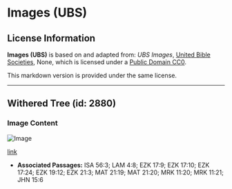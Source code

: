 # Images (UBS)

## License Information

**Images (UBS)** is based on and adapted from: _UBS Images_, [United Bible Societies](https://unitedbiblesocieties.org/), None, which is licensed under a [Public Domain CC0](https://creativecommons.org/public-domain/cc0/).

This markdown version is provided under the same license.



--------------------------------

## Withered Tree (id: 2880)

### Image Content

![Image](https://cdn.aquifer.bible/aquifer-content/resources/Media/WEB-0921_withered_tree.jpg)

[link](https://cdn.aquifer.bible/aquifer-content/resources/Media/WEB-0921_withered_tree.jpg)

* **Associated Passages:** ISA 56:3; LAM 4:8; EZK 17:9; EZK 17:10; EZK 17:24; EZK 19:12; EZK 21:3; MAT 21:19; MAT 21:20; MRK 11:20; MRK 11:21; JHN 15:6

